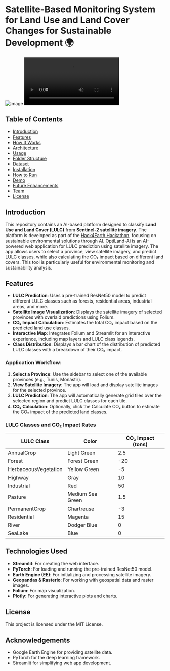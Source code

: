 # Satellite-Based Monitoring System for Land Use and Land Cover Changes for Sustainable Development 🌍

![image](https://github.com/user-attachments/assets/e5472acb-2c8c-4dfa-a4dd-71555b2c6a63)
![Demo Video](assets/LUCD.mp4)

## Table of Contents
- [Introduction](#introduction)
- [Features](#features)
- [How It Works](#how-it-works)
- [Architecture](#architecture)
- [Usage](#usage)
- [Folder Structure](#folder-structure)
- [Dataset](#dataset)
- [Installation](#installation)
- [How to Run](#how-to-run)
- [Demo](#demo)
- [Future Enhancements](#future-enhancements)
- [Team](#team)
- [License](#license)

## Introduction
This repository contains an AI-based platform designed to classify **Land Use and Land Cover (LULC)** from **Sentinel-2 satellite imagery**. The platform is developed as part of the [Hack4Earth Hackathon](https://hack4earth.org), focusing on sustainable environmental solutions through AI. OptiLand-Ai is an AI-powered web application for LULC prediction using satellite imagery. The app allows users to select a province, view satellite imagery, and predict LULC classes, while also calculating the CO₂ impact based on different land covers. This tool is particularly useful for environmental monitoring and sustainability analysis.

## Features
- **LULC Prediction**: Uses a pre-trained ResNet50 model to predict different LULC classes such as forests, residential areas, industrial areas, and more.
- **Satellite Image Visualization**: Displays the satellite imagery of selected provinces with overlaid predictions using Folium.
- **CO₂ Impact Calculation**: Estimates the total CO₂ impact based on the predicted land use classes.
- **Interactive Map**: Integrates Folium and Streamlit for an interactive experience, including map layers and LULC class legends.
- **Class Distribution**: Displays a bar chart of the distribution of predicted LULC classes with a breakdown of their CO₂ impact.

### Application Workflow:
1. **Select a Province**: Use the sidebar to select one of the available provinces (e.g., Tunis, Monastir).
2. **View Satellite Imagery**: The app will load and display satellite images for the selected province.
3. **LULC Prediction**: The app will automatically generate grid tiles over the selected region and predict LULC classes for each tile.
4. **CO₂ Calculation**: Optionally, click the Calculate CO₂ button to estimate the CO₂ impact of the predicted land classes.

### LULC Classes and CO₂ Impact Rates
| LULC Class              | Color          | CO₂ Impact (tons) |
|------------------------|----------------|--------------------|
| AnnualCrop             | Light Green    | 2.5                |
| Forest                 | Forest Green   | -20                |
| HerbaceousVegetation    | Yellow Green   | -5                 |
| Highway                | Gray           | 10                 |
| Industrial             | Red            | 50                 |
| Pasture                | Medium Sea Green| 1.5               |
| PermanentCrop          | Chartreuse     | -3                 |
| Residential            | Magenta        | 15                 |
| River                  | Dodger Blue    | 0                  |
| SeaLake                | Blue           | 0                  |

## Technologies Used
- **Streamlit**: For creating the web interface.
- **PyTorch**: For loading and running the pre-trained ResNet50 model.
- **Earth Engine (EE)**: For initializing and processing satellite imagery.
- **Geopandas & Rasterio**: For working with geospatial data and raster images.
- **Folium**: For map visualization.
- **Plotly**: For generating interactive plots and charts.



## License
This project is licensed under the MIT License.

## Acknowledgements
- Google Earth Engine for providing satellite data.
- PyTorch for the deep learning framework.
- Streamlit for simplifying web app development.
